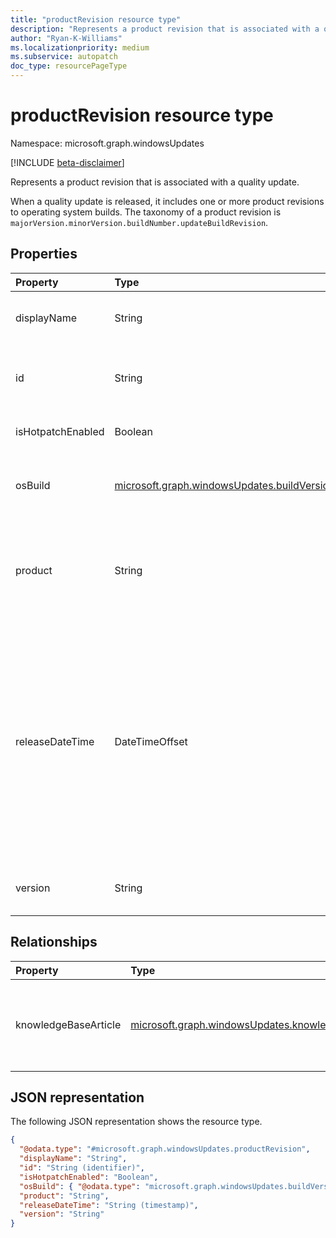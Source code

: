 ```yaml
---
title: "productRevision resource type"
description: "Represents a product revision that is associated with a quality update."
author: "Ryan-K-Williams"
ms.localizationpriority: medium
ms.subservice: autopatch
doc_type: resourcePageType
---
```


# productRevision resource type

Namespace: microsoft.graph.windowsUpdates

[!INCLUDE [beta-disclaimer](../../includes/beta-disclaimer.md)]

Represents a product revision that is associated with a quality update.

When a quality update is released, it includes one or more product revisions to operating system builds. The taxonomy of a product revision is `majorVersion.minorVersion.buildNumber.updateBuildRevision`.

## Properties

|Property|Type|Description|
|:---|:---|:---|
|displayName|String|The display name of the content. Read-only.|
|id|String|The unique identifier for the product revision. Read-only.|
|isHotpatchEnabled|Boolean|Indicates if the content is hotpatchable.|
|osBuild|[microsoft.graph.windowsUpdates.buildVersionDetails](../resources/windowsupdates-buildversiondetails.md)|The version details of the product revision. Read-only.|
|product|String|The product of the revision. Possible values are: `Windows 10`, `Windows 11`. Read-only.|
|releaseDateTime|DateTimeOffset|The release date for the content. The Timestamp type represents date and time information using ISO 8601 format and is always in UTC time. For example, midnight UTC on Jan 1, 2014 is `2014-01-01T00:00:00Z`. Read-only.|
|version|String|The version of the feature update. Read-only.|

## Relationships

|Property|Type|Description|
|:---|:---|:---|
|knowledgeBaseArticle|[microsoft.graph.windowsUpdates.knowledgeBaseArticle](../resources/windowsupdates-knowledgebasearticle.md)|The knowledge base article associated with the product revision.|

## JSON representation

The following JSON representation shows the resource type.

<!-- {
  "blockType": "resource",
  "keyProperty": "id",
  "@odata.type": "microsoft.graph.windowsUpdates.productRevision",
  "openType": false
}
-->
``` json
{
  "@odata.type": "#microsoft.graph.windowsUpdates.productRevision",
  "displayName": "String",
  "id": "String (identifier)",
  "isHotpatchEnabled": "Boolean",
  "osBuild": { "@odata.type": "microsoft.graph.windowsUpdates.buildVersionDetails" },
  "product": "String",
  "releaseDateTime": "String (timestamp)",
  "version": "String"
}
```
